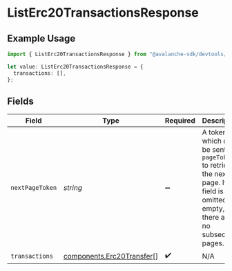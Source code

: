 # ListErc20TransactionsResponse

## Example Usage

```typescript
import { ListErc20TransactionsResponse } from "@avalanche-sdk/devtools/models/components";

let value: ListErc20TransactionsResponse = {
  transactions: [],
};
```

## Fields

| Field                                                                                                                                  | Type                                                                                                                                   | Required                                                                                                                               | Description                                                                                                                            |
| -------------------------------------------------------------------------------------------------------------------------------------- | -------------------------------------------------------------------------------------------------------------------------------------- | -------------------------------------------------------------------------------------------------------------------------------------- | -------------------------------------------------------------------------------------------------------------------------------------- |
| `nextPageToken`                                                                                                                        | *string*                                                                                                                               | :heavy_minus_sign:                                                                                                                     | A token, which can be sent as `pageToken` to retrieve the next page. If this field is omitted or empty, there are no subsequent pages. |
| `transactions`                                                                                                                         | [components.Erc20Transfer](../../models/components/erc20transfer.md)[]                                                                 | :heavy_check_mark:                                                                                                                     | N/A                                                                                                                                    |